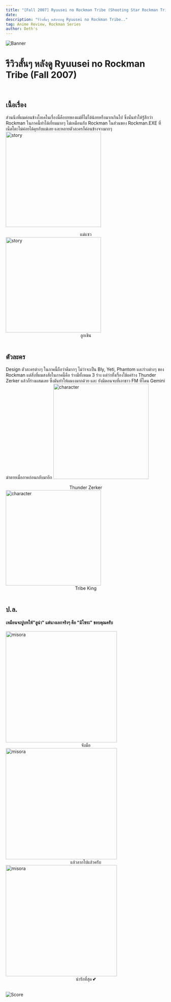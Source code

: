 ```yaml
---
title: "[Fall 2007] Ryuusei no Rockman Tribe (Shooting Star Rockman Tribe)"
date: 
description: "รีวิวสั้นๆ หลังจากดู Ryuusei no Rockman Tribe.."
tag: Anime Review, Rockman Series
author: Deth's
---
```

![Banner](https://cdn.myanimelist.net/images/anime/1256/94652.jpg)

# รีวิวสั้นๆ หลังดู Ryuusei no Rockman Tribe (Fall 2007)
<br />

## เนื้อเรื่อง
ส่วนนึงที่ผมค่อนข้างโอเคในเรื่องนี้คือบทของแม่ที่ไม่ได้น้อยหรือมากเกินไป ซึ่งนั่นทำให้รู้่สึกว่า Rockman ในภาคนี้ทำได้เยี่ยมมากๆ ไม่เหมือนกับ Rockman ในส่วนของ Rockman.EXE ที่เน็ตโตะไม่ค่อยได้คุยกับแม่เลย และหลายตัวละครก็ค่อนข้างจางมากๆ 
<img src="https://box.lolis.love/0/ri5d4.png" alt="story" width="300px" />
<center>แม่แซว</center>
<img src="https://box.lolis.love/0/5480d.png" alt="story" width="300px" />
<center>ลูกเขิน</center>
<br />

## ตัวละคร
Design ตัวละครต่างๆ ในภาคนี้ถือว่าดีมากๆ ไม่ว่าจะเป็น Bly, Yeti, Phantom และร่างต่างๆ ของ Rockman แต่สิ่งที่ผมสงสัยในภาคนี้คือ ร่างมีทั้งหมด 3 ร่าง แต่ว่าทั้งเรื่องใช้แค่ร่าง Thunder Zerker แล้วก็ร่างผสมเลย ซึ่งมันทำให้ผมงงมากด้วย และ ยังมีตอนจบที่เอาชาว FM ที่โดน Gemini ฆ่าตายเมื่อภาคก่อนกลับมาอีก
<img src="https://box.lolis.love/0/4s89u.png" alt="character" width="300px" />
<center>Thunder Zerker</center>
<img src="https://box.lolis.love/0/zhxer.jpg" alt="character" width="300px" />
<center>Tribe King</center>
<br />

## ป.ล.
#### เหมือนจะปูบทให้"ลูน่า" แต่นางเอกจริงๆ คือ "มิโซระ" ขอบคุณครับ
<img src="https://box.lolis.love/0/ds1w4.png" alt="misora" width="350px" />
<center>จับมือ</center>
<img src="https://box.lolis.love/0/5ahlv.png" alt="misora" width="350px" />
<center>แล้วลากไปแล้วครับ</center>
<img src="https://box.lolis.love/0/x7jc4.png" alt="misora" width="350px" />
<center>น่ารักที่สุด 💕</center>
<br />

![Score](https://img.shields.io/badge/Score-9%2F10-coral?style=for-the-badge)